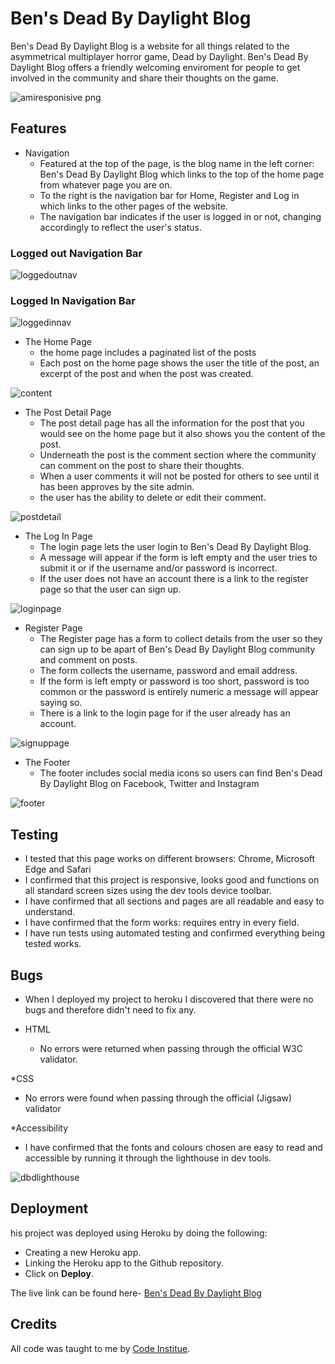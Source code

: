 # Ben's Dead By Daylight Blog

Ben's Dead By Daylight Blog is a website for all things related to the asymmetrical multiplayer horror game, Dead by Daylight. Ben's Dead By Daylight Blog offers a friendly welcoming enviroment for people to get involved in the community and share their thoughts on the game.

![amiresponisive png](https://github.com/user-attachments/assets/fc26f84c-f71e-4bbc-9f99-876e04d96d33)

## Features
* Navigation
  - Featured at the top of the page, is the blog name in the left corner: Ben's Dead By Daylight Blog which links to the top of the home page from whatever page you are on.
  - To the right is the navigation bar for Home, Register and Log in which links to the other pages of the website.
  - The navigation bar indicates if the user is logged in or not, changing accordingly to reflect the user's status.

### Logged out Navigation Bar
 
![loggedoutnav](https://github.com/user-attachments/assets/cdbb7604-2723-4f72-b9c3-00357e5d1158)

### Logged In Navigation Bar

![loggedinnav](https://github.com/user-attachments/assets/e70dea40-1425-4e7a-9dca-9a7e868e7b38)

* The Home Page
  - the home page includes a paginated list of the posts
  - Each post on the home page shows the user the title of the post, an excerpt of the post and when the post was created.

![content](https://github.com/user-attachments/assets/f93cd377-35ce-4d6d-87cd-7129dd384e06)

* The Post Detail Page
  - The post detail page has all the information for the post that you would see on the home page but it also shows you the content of the post.
  - Underneath the post is the comment section where the community can comment on the post to share their thoughts.
  - When a user comments it will not be posted for others to see until it has been approves by the site admin.
  - the user has the ability to delete or edit their comment. 

![postdetail](https://github.com/user-attachments/assets/bf7b6302-3add-44b2-a82e-713f240d8cae)

* The Log In Page
  - The login page lets the user login to Ben's Dead By Daylight Blog.
  - A message will appear if the form is left empty and the user tries to submit it or if the username and/or password is incorrect.
  - If the user does not have an account there is a link to the register page so that the user can sign up.

![loginpage](https://github.com/user-attachments/assets/d9060ca5-4c39-4532-a83a-ba073931369e)

* Register Page
  - The Register page has a form to collect details from the user so they can sign up to be apart of Ben's Dead By Daylight Blog community and comment on posts.
  - The form collects the username, password and email address.
  - If the form is left empty or password is too short, password is too common or the password is entirely numeric a message will appear saying so.
  - There is a link to the login page for if the user already has an account.
 
![signuppage](https://github.com/user-attachments/assets/cf04fbcf-9d57-4136-8530-04503911f985)


* The Footer
  - The footer includes social media icons so users can find Ben's Dead By Daylight Blog on Facebook, Twitter and Instagram
 
![footer](https://github.com/user-attachments/assets/fe5f8f3e-3122-418c-9dbd-5524f4dc3805)

## Testing
* I tested that this page works on different browsers: Chrome, Microsoft Edge and Safari
* I confirmed that this project is responsive, looks good and functions on all standard screen sizes using the dev tools device toolbar.
* I have confirmed that all sections and pages are all readable and easy to understand.
* I have confirmed that the form works: requires entry in every field.
* I have run tests using automated testing and confirmed everything being tested works.

## Bugs

* When I deployed my project to heroku I discovered that there were no bugs and therefore didn't need to fix any.

* HTML
  - No errors were returned when passing through the official W3C validator.
 
*CSS
  - No errors were found when passing through the official (Jigsaw) validator

*Accessibility
  - I have confirmed that the fonts and colours chosen are easy to read and accessible by running it through the lighthouse in dev tools.

![dbdlighthouse](https://github.com/user-attachments/assets/10155e75-05ba-4b78-a2e3-dc801dc793cc)

## Deployment

his project was deployed using Heroku by doing the following:
- Creating a new Heroku app.
- Linking the Heroku app to the Github repository.
- Click on **Deploy**.

The live link can be found here- [Ben's Dead By Daylight Blog](https://dead-by-daylight-blog-91f72895ccd4.herokuapp.com/)

## Credits

All code was taught to me by [Code Institue](https://learn.codeinstitute.net/dashboard).
